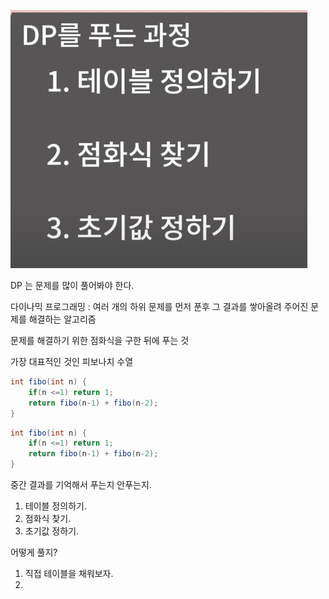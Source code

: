 ![img.png](img.png)

DP 는 문제를 많이 풀어봐야 한다.

다이나믹 프로그래밍
: 여러 개의 하위 문제를 먼저 푼후 그 결과를 쌓아올려 주어진 문제를 해결하는 알고리즘

문제를 해결하기 위한 점화식을 구한 뒤에 푸는 것

가장 대표적인 것인 피보나치 수열
```java
int fibo(int n) {
    if(n <=1) return 1;
    return fibo(n-1) + fibo(n-2);
}
```

```java
int fibo(int n) {
    if(n <=1) return 1;
    return fibo(n-1) + fibo(n-2);
}
```

중간 결과를 기억해서 푸는지 안푸는지.

1. 테이블 정의하기.
2. 점화식 찾기.
3. 초기값 정하기.

어떻게 풀지?

1. 직접 테이블을 채워보자.
2.  
